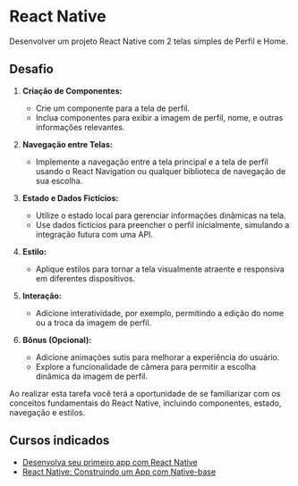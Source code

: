 # React Native

Desenvolver um projeto React Native com 2 telas simples de Perfil e Home.

## Desafio
 
1. **Criação de Componentes:**
   - Crie um componente para a tela de perfil.
   - Inclua componentes para exibir a imagem de perfil, nome, e outras informações relevantes.
 
2. **Navegação entre Telas:**
   - Implemente a navegação entre a tela principal e a tela de perfil usando o React Navigation ou qualquer biblioteca de navegação de sua escolha.
 
3. **Estado e Dados Fictícios:**
   - Utilize o estado local para gerenciar informações dinâmicas na tela.
   - Use dados fictícios para preencher o perfil inicialmente, simulando a integração futura com uma API.
 
4. **Estilo:**
   - Aplique estilos para tornar a tela visualmente atraente e responsiva em diferentes dispositivos.
 
5. **Interação:**
   - Adicione interatividade, por exemplo, permitindo a edição do nome ou a troca da imagem de perfil.
 
6. **Bônus (Opcional):**
   - Adicione animações sutis para melhorar a experiência do usuário.
   - Explore a funcionalidade de câmera para permitir a escolha dinâmica da imagem de perfil.
 
Ao realizar esta tarefa você terá a oportunidade de se familiarizar com os conceitos fundamentais do React Native, incluindo componentes, estado, navegação e estilos.

## Cursos indicados

* [Desenvolva seu primeiro app com React Native](https://unibb.alura.com.br/formacao-react-native) 
* [React Native: Construindo um App com Native-base](https://unibb.alura.com.br/course/react-native-typescript-app-consultas-medicas)